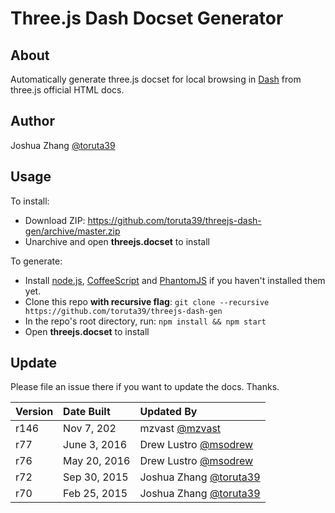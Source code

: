 Three.js Dash Docset Generator
==============================

## About

Automatically generate three.js docset for local browsing in [Dash](http://kapeli.com/dash) from three.js official HTML docs.

## Author
Joshua Zhang [@toruta39](https://twitter.com/toruta39)

## Usage

To install:

* Download ZIP: <https://github.com/toruta39/threejs-dash-gen/archive/master.zip>
* Unarchive and open **threejs.docset** to install

To generate:

* Install [node.js](http://nodejs.org/), [CoffeeScript](http://coffeescript.org/) and [PhantomJS](http://phantomjs.org/) if you haven't installed them yet.
* Clone this repo **with recursive flag**: `git clone --recursive https://github.com/toruta39/threejs-dash-gen`
* In the repo's root directory, run: `npm install && npm start`
* Open **threejs.docset** to install

## Update

Please file an issue there if you want to update the docs. Thanks.

| Version | Date Built | Updated By |
|:------------- |:------------- |:----- |
| r146 | Nov 7, 202  | mzvast [@mzvast](https://twitter.com/mzvast)    |
| r77 | June 3, 2016  | Drew Lustro [@msodrew](https://twitter.com/msodrew)    |
| r76 | May 20, 2016  | Drew Lustro [@msodrew](https://twitter.com/msodrew)    |
| r72 | Sep 30, 2015  | Joshua Zhang [@toruta39](https://twitter.com/toruta39) |
| r70 | Feb 25, 2015  | Joshua Zhang [@toruta39](https://twitter.com/toruta39) |
